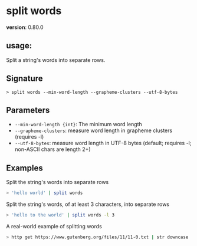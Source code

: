 # split words

**version**: 0.80.0

## **usage**:

Split a string's words into separate rows.

## Signature

`> split words --min-word-length --grapheme-clusters --utf-8-bytes`

## Parameters

- `--min-word-length {int}`: The minimum word length
- `--grapheme-clusters`: measure word length in grapheme clusters (requires -l)
- `--utf-8-bytes`: measure word length in UTF-8 bytes (default; requires -l; non-ASCII chars are length 2+)

## Examples

Split the string's words into separate rows

```bash
> 'hello world' | split words
```

Split the string's words, of at least 3 characters, into separate rows

```bash
> 'hello to the world' | split words -l 3
```

A real-world example of splitting words

```bash
> http get https://www.gutenberg.org/files/11/11-0.txt | str downcase | split words -l 2 | uniq -c | sort-by count --reverse | first 10
```

